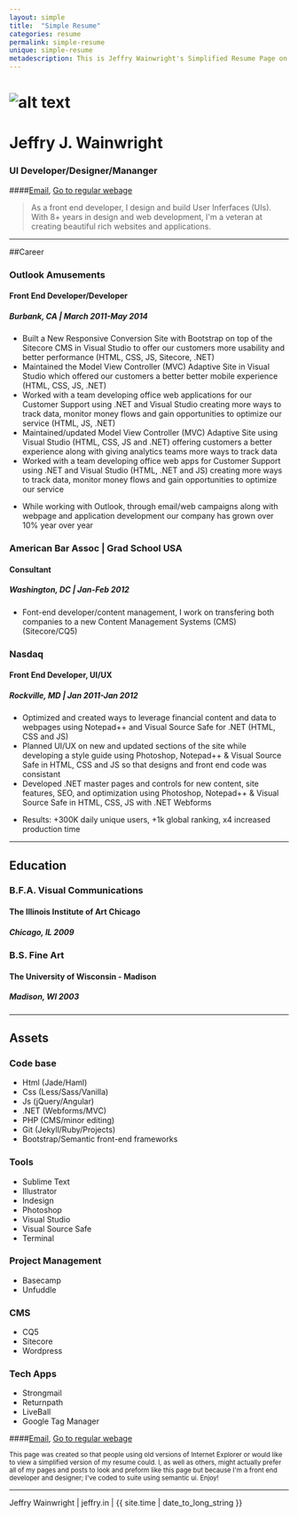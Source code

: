 ```yaml
---
layout: simple
title:  "Simple Resume"
categories: resume
permalink: simple-resume
unique: simple-resume
metadescription: This is Jeffry Wainwright's Simplified Resume Page on Jeffry.in.
---
```



# ![alt text](../old-jeffry-in/assets/w-blk-circle-60.png "Jeffry Wainwrights Simple resume page")

# Jeffry J. Wainwright

### UI Developer/Designer/Mananger
####[Email](mailto:jjwainwright2@gmail.com?Subject=From%20your%20webpage), [Go to regular webage](http://jeffry.in)



> As a front end developer, I design and build User Inferfaces (UIs). With 8+ years in design and web development, I'm a veteran at creating beautiful rich websites and applications. 

---

##Career

&#032;

### Outlook Amusements
#### Front End Developer/Developer
##### Burbank, CA | March 2011-May 2014

&#032;

* Built a New Responsive Conversion Site with Bootstrap on top of the Sitecore CMS in Visual Studio to offer our customers more usability and better performance (HTML, CSS, JS, Sitecore, .NET)
* Maintained the Model View Controller (MVC) Adaptive Site in Visual Studio which offered our customers a better better mobile experience (HTML, CSS, JS, .NET)
* Worked with a team developing office web applications for our Customer Support using .NET and Visual Studio creating more ways to track data, monitor money flows and gain opportunities to optimize our service (HTML, JS, .NET)
* Maintained/updated Model View Controller (MVC) Adaptive Site using Visual Studio (HTML, CSS, JS and .NET) offering customers a better experience along with giving analytics teams more ways to track data
* Worked with a team developing office web apps for Customer Support using .NET and Visual Studio (HTML, .NET and JS) creating more ways to track data, monitor money flows and gain opportunities to optimize our service

+ While working with Outlook, through email/web campaigns along with webpage and application development our company has grown over 10% year over year

### American Bar Assoc | Grad School USA
#### Consultant
##### Washington, DC | Jan-Feb 2012

&#032;

* Font-end developer/content management, I work on transfering both companies to a new Content Management Systems (CMS) (Sitecore/CQ5)

&#032;

### Nasdaq
#### Front End Developer, UI/UX
##### Rockville, MD | Jan 2011-Jan 2012

&#032;

* Optimized and created ways to leverage financial content and data to webpages using Notepad++ and Visual Source Safe for .NET (HTML, CSS and JS)
* Planned UI/UX on new and updated sections of the site while developing a style guide using Photoshop, Notepad++ & Visual Source Safe in HTML, CSS and JS so that designs and front end code was consistant
* Developed .NET master pages and controls for new content, site features, SEO, and optimization using Photoshop, Notepad++ & Visual Source Safe in HTML, CSS, JS with .NET Webforms

+ Results: +300K daily unique users, +1k global ranking, x4 increased production time

---

## Education

&#032;

### B.F.A. Visual Communications
#### The Illinois Institute of Art Chicago 
##### Chicago, IL 2009

&#032;

### B.S. Fine Art 
#### The University of Wisconsin - Madison
##### Madison, WI 2003

---

## Assets

&#032;

### Code base

&#032;

* Html (Jade/Haml)
* Css (Less/Sass/Vanilla)
* Js (jQuery/Angular)
* .NET (Webforms/MVC)
* PHP (CMS/minor editing)
* Git (Jekyll/Ruby/Projects)
* Bootstrap/Semantic front-end frameworks

&#032;

### Tools

&#032;

* Sublime Text
* Illustrator
* Indesign
* Photoshop
* Visual Studio
* Visual Source Safe
* Terminal

&#032;

### Project Management

&#032;

* Basecamp
* Unfuddle

&#032;

### CMS

&#032;

* CQ5
* Sitecore
* Wordpress

&#032;

### Tech Apps

&#032;

* Strongmail
* Returnpath
* LiveBall
* Google Tag Manager

&#032;

####[Email](mailto:jjwainwright2@gmail.com?Subject=From%20your%20webpage), [Go to regular webage](http://jeffry.in)

&#032;

<sub>This page was created so that people using old versions of Internet Explorer or would like to view a simplified version of my resume could. I, as well as others, might actually prefer all of my pages and posts to look and preform like this page but because I'm a front end developer and designer; I've coded to suite using semantic ui. Enjoy!</sub>

---

&#032;

<div class="center">Jeffry Wainwright | jeffry.in | {{ site.time | date_to_long_string }}</div>





